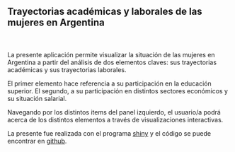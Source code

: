 ## Trayectorias académicas y laborales de las mujeres en Argentina
<br><br>
La presente aplicación permite visualizar la situación de las mujeres en Argentina a partir del análisis de dos elementos claves: sus trayectorias académicas y sus trayectorias laborales.

El primer elemento hace referencia a su participación en la educación superior.
El segundo, a su participación en distintos sectores económicos y su situación salarial.

Navegando por los distintos items del panel izquierdo, el usuario/a podrá acerca de los distintos elementos a través de visualizaciones interactivas.

La presente fue realizada con el programa [shiny](https://shiny.rstudio.com/) y el código se puede encontrar en [github](https://github.com/melinaschamberger/Trayectorias_mujeres). 
